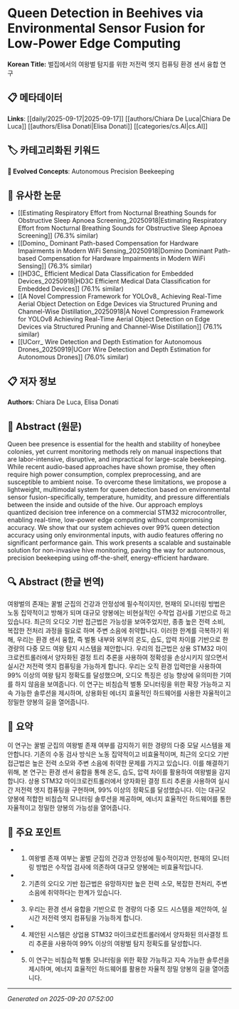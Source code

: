 # Queen Detection in Beehives via Environmental Sensor Fusion for Low-Power Edge Computing

**Korean Title:** 벌집에서의 여왕벌 탐지를 위한 저전력 엣지 컴퓨팅 환경 센서 융합 연구

## 📋 메타데이터

**Links**: [[daily/2025-09-17|2025-09-17]] [[authors/Chiara De Luca|Chiara De Luca]] [[authors/Elisa Donati|Elisa Donati]] [[categories/cs.AI|cs.AI]]

## 🏷️ 카테고리화된 키워드
**🚀 Evolved Concepts**: Autonomous Precision Beekeeping

## 🔗 유사한 논문
- [[Estimating Respiratory Effort from Nocturnal Breathing Sounds for Obstructive Sleep Apnoea Screening_20250918|Estimating Respiratory Effort from Nocturnal Breathing Sounds for Obstructive Sleep Apnoea Screening]] (76.3% similar)
- [[Domino_ Dominant Path-based Compensation for Hardware Impairments in Modern WiFi Sensing_20250918|Domino Dominant Path-based Compensation for Hardware Impairments in Modern WiFi Sensing]] (76.3% similar)
- [[HD3C_ Efficient Medical Data Classification for Embedded Devices_20250918|HD3C Efficient Medical Data Classification for Embedded Devices]] (76.1% similar)
- [[A Novel Compression Framework for YOLOv8_ Achieving Real-Time Aerial Object Detection on Edge Devices via Structured Pruning and Channel-Wise Distillation_20250918|A Novel Compression Framework for YOLOv8 Achieving Real-Time Aerial Object Detection on Edge Devices via Structured Pruning and Channel-Wise Distillation]] (76.1% similar)
- [[UCorr_ Wire Detection and Depth Estimation for Autonomous Drones_20250919|UCorr Wire Detection and Depth Estimation for Autonomous Drones]] (76.0% similar)

## 📋 저자 정보

**Authors:** Chiara De Luca, Elisa Donati

## 📄 Abstract (원문)

Queen bee presence is essential for the health and stability of honeybee
colonies, yet current monitoring methods rely on manual inspections that are
labor-intensive, disruptive, and impractical for large-scale beekeeping. While
recent audio-based approaches have shown promise, they often require high power
consumption, complex preprocessing, and are susceptible to ambient noise. To
overcome these limitations, we propose a lightweight, multimodal system for
queen detection based on environmental sensor fusion-specifically, temperature,
humidity, and pressure differentials between the inside and outside of the
hive. Our approach employs quantized decision tree inference on a commercial
STM32 microcontroller, enabling real-time, low-power edge computing without
compromising accuracy. We show that our system achieves over 99% queen
detection accuracy using only environmental inputs, with audio features
offering no significant performance gain. This work presents a scalable and
sustainable solution for non-invasive hive monitoring, paving the way for
autonomous, precision beekeeping using off-the-shelf, energy-efficient
hardware.

## 🔍 Abstract (한글 번역)

여왕벌의 존재는 꿀벌 군집의 건강과 안정성에 필수적이지만, 현재의 모니터링 방법은 노동 집약적이고 방해가 되며 대규모 양봉에는 비현실적인 수작업 검사를 기반으로 하고 있습니다. 최근의 오디오 기반 접근법은 가능성을 보여주었지만, 종종 높은 전력 소비, 복잡한 전처리 과정을 필요로 하며 주변 소음에 취약합니다. 이러한 한계를 극복하기 위해, 우리는 환경 센서 융합, 즉 벌통 내부와 외부의 온도, 습도, 압력 차이를 기반으로 한 경량의 다중 모드 여왕 탐지 시스템을 제안합니다. 우리의 접근법은 상용 STM32 마이크로컨트롤러에서 양자화된 결정 트리 추론을 사용하여 정확성을 손상시키지 않으면서 실시간 저전력 엣지 컴퓨팅을 가능하게 합니다. 우리는 오직 환경 입력만을 사용하여 99% 이상의 여왕 탐지 정확도를 달성했으며, 오디오 특징은 성능 향상에 유의미한 기여를 하지 않음을 보여줍니다. 이 연구는 비침습적 벌통 모니터링을 위한 확장 가능하고 지속 가능한 솔루션을 제시하며, 상용화된 에너지 효율적인 하드웨어를 사용한 자율적이고 정밀한 양봉의 길을 열어줍니다.

## 📝 요약

이 연구는 꿀벌 군집의 여왕벌 존재 여부를 감지하기 위한 경량의 다중 모달 시스템을 제안합니다. 기존의 수동 검사 방식은 노동 집약적이고 비효율적이며, 최근의 오디오 기반 접근법은 높은 전력 소모와 주변 소음에 취약한 문제를 가지고 있습니다. 이를 해결하기 위해, 본 연구는 환경 센서 융합을 통해 온도, 습도, 압력 차이를 활용하여 여왕벌을 감지합니다. 상용 STM32 마이크로컨트롤러에서 양자화된 결정 트리 추론을 사용하여 실시간 저전력 엣지 컴퓨팅을 구현하며, 99% 이상의 정확도를 달성했습니다. 이는 대규모 양봉에 적합한 비침습적 모니터링 솔루션을 제공하며, 에너지 효율적인 하드웨어를 통한 자율적이고 정밀한 양봉의 가능성을 열어줍니다.

## 🎯 주요 포인트

- 1. 여왕벌 존재 여부는 꿀벌 군집의 건강과 안정성에 필수적이지만, 현재의 모니터링 방법은 수작업 검사에 의존하여 대규모 양봉에는 비효율적입니다.

- 2. 기존의 오디오 기반 접근법은 유망하지만 높은 전력 소모, 복잡한 전처리, 주변 소음에 취약하다는 한계가 있습니다.

- 3. 우리는 환경 센서 융합을 기반으로 한 경량의 다중 모드 시스템을 제안하여, 실시간 저전력 엣지 컴퓨팅을 가능하게 합니다.

- 4. 제안된 시스템은 상업용 STM32 마이크로컨트롤러에서 양자화된 의사결정 트리 추론을 사용하여 99% 이상의 여왕벌 탐지 정확도를 달성합니다.

- 5. 이 연구는 비침습적 벌통 모니터링을 위한 확장 가능하고 지속 가능한 솔루션을 제시하며, 에너지 효율적인 하드웨어를 활용한 자율적 정밀 양봉의 길을 열어줍니다.

---

*Generated on 2025-09-20 07:52:00*